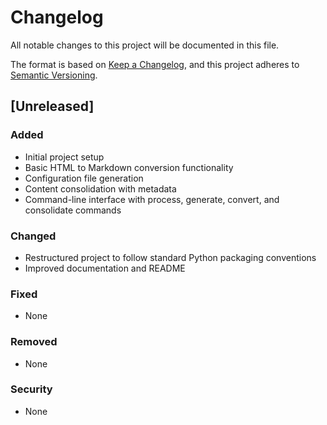 # Changelog

All notable changes to this project will be documented in this file.

The format is based on [Keep a Changelog](https://keepachangelog.com/en/1.0.0/),
and this project adheres to [Semantic Versioning](https://semver.org/spec/v2.0.0.html).

## [Unreleased]

### Added
- Initial project setup
- Basic HTML to Markdown conversion functionality
- Configuration file generation
- Content consolidation with metadata
- Command-line interface with process, generate, convert, and consolidate commands

### Changed
- Restructured project to follow standard Python packaging conventions
- Improved documentation and README

### Fixed
- None

### Removed
- None

### Security
- None 